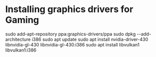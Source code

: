 # Installing graphics drivers for Gaming

sudo add-apt-repository ppa:graphics-drivers/ppa
sudo dpkg --add-architecture i386
sudo apt update
sudo apt install nvidia-driver-430 libnvidia-gl-430 libnvidia-gl-430:i386
sudo apt install libvulkan1 libvulkan1:i386
